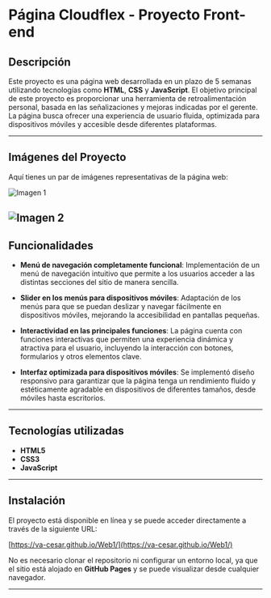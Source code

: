 # Página Cloudflex - Proyecto Front-end

## Descripción

Este proyecto es una página web desarrollada en un plazo de 5 semanas utilizando tecnologías como **HTML**, **CSS** y **JavaScript**. El objetivo principal de este proyecto es proporcionar una herramienta de retroalimentación personal, basada en las señalizaciones y mejoras indicadas por el gerente. La página busca ofrecer una experiencia de usuario fluida, optimizada para dispositivos móviles y accesible desde diferentes plataformas.

---

## Imágenes del Proyecto

Aquí tienes un par de imágenes representativas de la página web:

![Imagen 1](https://va-cesar.github.io/Web1/imagen1)  

![Imagen 2](https://va-cesar.github.io/Web1/imagen2)  
---

## Funcionalidades

- **Menú de navegación completamente funcional**: Implementación de un menú de navegación intuitivo que permite a los usuarios acceder a las distintas secciones del sitio de manera sencilla.
  
- **Slider en los menús para dispositivos móviles**: Adaptación de los menús para que se puedan deslizar y navegar fácilmente en dispositivos móviles, mejorando la accesibilidad en pantallas pequeñas.

- **Interactividad en las principales funciones**: La página cuenta con funciones interactivas que permiten una experiencia dinámica y atractiva para el usuario, incluyendo la interacción con botones, formularios y otros elementos clave.

- **Interfaz optimizada para dispositivos móviles**: Se implementó diseño responsivo para garantizar que la página tenga un rendimiento fluido y estéticamente agradable en dispositivos de diferentes tamaños, desde móviles hasta escritorios.

---

## Tecnologías utilizadas

- **HTML5**
- **CSS3**
- **JavaScript**

---

## Instalación

El proyecto está disponible en línea y se puede acceder directamente a través de la siguiente URL:

[https://va-cesar.github.io/Web1/](https://va-cesar.github.io/Web1/)

No es necesario clonar el repositorio ni configurar un entorno local, ya que el sitio está alojado en **GitHub Pages** y se puede visualizar desde cualquier navegador.

---
